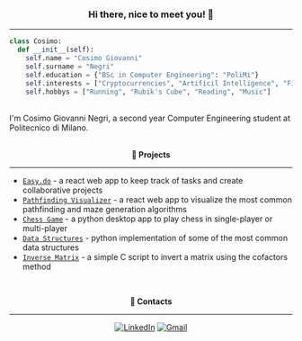 <h3 align="center"> <b>Hi there, nice to meet you! 👋</b> </h3>

---

```python
class Cosimo:
  def __init__(self):
    self.name = "Cosimo Giovanni"
    self.surname = "Negri"
    self.education = {"BSc in Computer Engineering": "PoliMi"}
    self.interests = ["Cryptocurrencies", "Artificil Intelligence", "Finance"]
    self.hobbys = ["Running", "Rubik's Cube", "Reading", "Music"]
```

<br />
I'm Cosimo Giovanni Negri, a second year Computer Engineering student at Politecnico di Milano.

<br />
<br />
<p align="center"> <b>🔨 Projects</b> </p>

---

- [`Easy.do`](https://github.com/cosimonegri/easy-do) - a react web app to keep track of tasks and create collaborative projects
- [`Pathfinding Visualizer`](https://github.com/cosimonegri/pathfinding-visualizer) - a react web app to visualize the most common pathfinding and maze generation algorithms
- [`Chess Game`](https://github.com/cosimonegri/chess) - a python desktop app to play chess in single-player or multi-player
- [`Data Structures`](https://github.com/cosimonegri/data-structures) - python implementation of some of the most common data structures
- [`Inverse Matrix`](https://github.com/cosimonegri/inverse-matrix) - a simple C script to invert a matrix using the cofactors method

<br />
<p align="center"> <b>📢 Contacts</b> </p>

---

<div align=center>

[![LinkedIn](https://img.shields.io/badge/linkedin-%230077B5.svg?style=for-the-badge&logo=linkedin&logoColor=white)](https://www.linkedin.com/in/cosimogiovanninegri)
[![Gmail](https://img.shields.io/badge/Gmail-D14836?style=for-the-badge&logo=gmail&logoColor=white)](mailto:cosimogiovanni@gmail.com)

<div>
